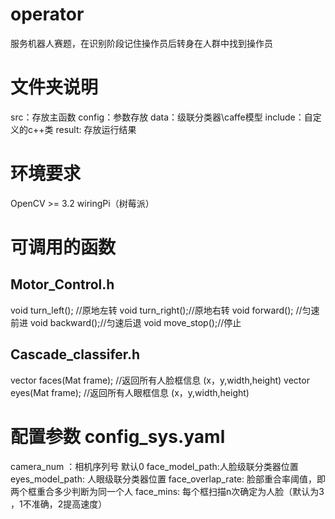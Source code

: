 # operator
服务机器人赛题，在识别阶段记住操作员后转身在人群中找到操作员

# 文件夹说明
src：存放主函数
config：参数存放
data：级联分类器\caffe模型
include：自定义的c++类
result: 存放运行结果

# 环境要求
OpenCV >= 3.2
wiringPi（树莓派）

# 可调用的函数
## Motor_Control.h	
void turn_left(); //原地左转
void turn_right();//原地右转
void forward(); //匀速前进
void backward();//匀速后退
void move_stop();//停止
## Cascade_classifer.h
vector<Rect> faces(Mat frame); //返回所有人脸框信息 (x，y,width,height)
vector<Rect> eyes(Mat frame); //返回所有人眼框信息 (x，y,width,height)

# 配置参数 config_sys.yaml
camera_num ：相机序列号 默认0
face_model_path:人脸级联分类器位置
eyes_model_path: 人眼级联分类器位置
face_overlap_rate: 脸部重合率阈值，即两个框重合多少判断为同一个人
face_mins: 每个框扫描n次确定为人脸（默认为3 ，1不准确，2提高速度）
